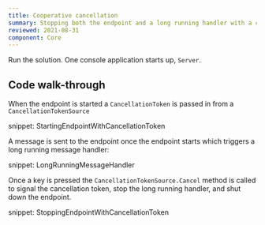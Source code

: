 ```yaml
---
title: Cooperative cancellation
summary: Stopping both the endpoint and a long running handler with a cancellation token
reviewed: 2021-08-31
component: Core
---
```



Run the solution. One console application starts up, `Server`.


## Code walk-through

When the endpoint is started a `CancellationToken` is passed in from a `CancellationTokenSource`

snippet: StartingEndpointWithCancellationToken

A message is sent to the endpoint once the endpoint starts which triggers a long running message handler:

snippet: LongRunningMessageHandler

Once a key is pressed the `CancellationTokenSource.Cancel` method is called to signal the cancellation token, stop the long running handler, and shut down the endpoint.

snippet: StoppingEndpointWithCancellationToken